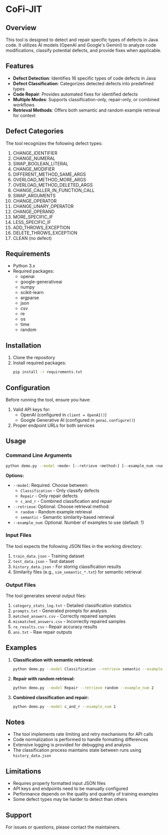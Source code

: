 # CoFi-JIT

## Overview

This tool is designed to detect and repair specific types of defects in Java code. It utilizes AI models (OpenAI and Google's Gemini) to analyze code modifications, classify potential defects, and provide fixes when applicable.

## Features

- **Defect Detection**: Identifies 16 specific types of code defects in Java
- **Defect Classification**: Categorizes detected defects into predefined types
- **Code Repair**: Provides automated fixes for identified defects
- **Multiple Modes**: Supports classification-only, repair-only, or combined workflows
- **Retrieval Methods**: Offers both semantic and random example retrieval for context

## Defect Categories

The tool recognizes the following defect types:

1. CHANGE_IDENTIFIER
2. CHANGE_NUMERAL
3. SWAP_BOOLEAN_LITERAL
4. CHANGE_MODIFIER
5. DIFFERENT_METHOD_SAME_ARGS
6. OVERLOAD_METHOD_MORE_ARGS
7. OVERLOAD_METHOD_DELETED_ARGS
8. CHANGE_CALLER_IN_FUNCTION_CALL
9. SWAP_ARGUMENTS
10. CHANGE_OPERATOR
11. CHANGE_UNARY_OPERATOR
12. CHANGE_OPERAND
13. MORE_SPECIFIC_IF
14. LESS_SPECIFIC_IF
15. ADD_THROWS_EXCEPTION
16. DELETE_THROWS_EXCEPTION
17. CLEAN (no defect)

## Requirements

- Python 3.x
- Required packages:
  - openai
  - google-generativeai
  - numpy
  - scikit-learn
  - argparse
  - json
  - csv
  - re
  - os
  - time
  - random

## Installation

1. Clone the repository
2. Install required packages:
   ```bash
   pip install -r requirements.txt
   ```

## Configuration

Before running the tool, ensure you have:

1. Valid API keys for:
   - OpenAI (configured in `client = OpenAI()`)
   - Google Generative AI (configured in `genai.configure()`)
2. Proper endpoint URLs for both services

## Usage

### Command Line Arguments

```bash
python demo.py --model <mode> [--retrieve <method>] [--example_num <number>]
```

**Options:**
- `--model`: Required. Choose between:
  - `Classification` - Only classify defects
  - `Repair` - Only repair defects
  - `c_and_r` - Combined classification and repair
- `--retrieve`: Optional. Choose retrieval method:
  - `random` - Random example retrieval
  - `semantic` - Semantic similarity-based retrieval
- `--example_num`: Optional. Number of examples to use (default: 1)

### Input Files

The tool expects the following JSON files in the working directory:

1. `train_data.json` - Training dataset
2. `test_data.json` - Test dataset
3. `history_data.json` - For storing classification results
4. Similarity files (e.g., `sim_semantic_*.txt`) for semantic retrieval

### Output Files

The tool generates several output files:

1. `category_stats_log.txt` - Detailed classification statistics
2. `prompts.txt` - Generated prompts for analysis
3. `matched_answers.csv` - Correctly repaired samples
4. `mismatched_answers.csv` - Incorrectly repaired samples
5. `re_results.csv` - Repair accuracy results
6. `ans.txt` - Raw repair outputs

## Examples

1. **Classification with semantic retrieval:**
   ```bash
   python demo.py --model Classification --retrieve semantic --example_num 3
   ```

2. **Repair with random retrieval:**
   ```bash
   python demo.py --model Repair --retrieve random --example_num 2
   ```

3. **Combined classification and repair:**
   ```bash
   python demo.py --model c_and_r --example_num 1
   ```

## Notes

- The tool implements rate limiting and retry mechanisms for API calls
- Code normalization is performed to handle formatting differences
- Extensive logging is provided for debugging and analysis
- The classification process maintains state between runs using `history_data.json`

## Limitations

- Requires properly formatted input JSON files
- API keys and endpoints need to be manually configured
- Performance depends on the quality and quantity of training examples
- Some defect types may be harder to detect than others

## Support

For issues or questions, please contact the maintainers.
```
